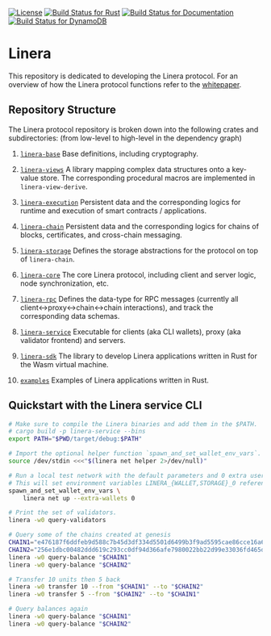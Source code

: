 [![License](https://img.shields.io/badge/license-Apache-green.svg)](LICENSE)
[![Build Status for Rust](https://github.com/linera-io/linera-protocol/actions/workflows/rust.yml/badge.svg)](https://github.com/linera-io/linera-protocol/actions/workflows/rust.yml)
[![Build Status for Documentation](https://github.com/linera-io/linera-protocol/actions/workflows/documentation.yml/badge.svg)](https://github.com/linera-io/linera-protocol/actions/workflows/documentation.yml)
[![Build Status for DynamoDB](https://github.com/linera-io/linera-protocol/actions/workflows/dynamodb.yml/badge.svg)](https://github.com/linera-io/linera-protocol/actions/workflows/dynamodb.yml)
<!-- [![Build Status for Kubernetes](https://github.com/linera-io/linera-protocol/actions/workflows/kubernetes.yml/badge.svg)](https://github.com/linera-io/linera-protocol/actions/workflows/kubernetes.yml) -->

# Linera

This repository is dedicated to developing the Linera protocol. For an overview of how
the Linera protocol functions refer to the [whitepaper](https://linera.io/whitepaper).

## Repository Structure

The Linera protocol repository is broken down into the following crates and subdirectories: (from low-level to high-level in the dependency graph)

1. [`linera-base`](https://linera-io.github.io/linera-protocol/linera_base/index.html) Base definitions, including cryptography.

2. [`linera-views`](https://linera-io.github.io/linera-protocol/linera_views/index.html) A library mapping complex data structures onto a key-value store. The corresponding procedural macros are implemented in `linera-view-derive`.

3. [`linera-execution`](https://linera-io.github.io/linera-protocol/linera_execution/index.html) Persistent data and the corresponding logics for runtime and execution of smart contracts / applications.

4. [`linera-chain`](https://linera-io.github.io/linera-protocol/linera_chain/index.html) Persistent data and the corresponding logics for chains of blocks, certificates, and cross-chain messaging.

5. [`linera-storage`](https://linera-io.github.io/linera-protocol/linera_storage/index.html) Defines the storage abstractions for the protocol on top of `linera-chain`.

6. [`linera-core`](https://linera-io.github.io/linera-protocol/linera_core/index.html) The core Linera protocol, including client and server logic, node synchronization, etc.

7. [`linera-rpc`](https://linera-io.github.io/linera-protocol/linera_rpc/index.html) Defines the data-type for RPC messages (currently all client<->proxy<->chain<->chain interactions), and track the corresponding data schemas.

8. [`linera-service`](https://linera-io.github.io/linera-protocol/linera_service/index.html) Executable for clients (aka CLI wallets), proxy (aka validator frontend) and servers.

9. [`linera-sdk`](https://linera-io.github.io/linera-protocol/linera_sdk/index.html) The library to develop Linera applications written in Rust for the Wasm virtual machine.

10. [`examples`](./examples) Examples of Linera applications written in Rust.

## Quickstart with the Linera service CLI

```bash
# Make sure to compile the Linera binaries and add them in the $PATH.
# cargo build -p linera-service --bins
export PATH="$PWD/target/debug:$PATH"

# Import the optional helper function `spawn_and_set_wallet_env_vars`.
source /dev/stdin <<<"$(linera net helper 2>/dev/null)"

# Run a local test network with the default parameters and 0 extra user wallets.
# This will set environment variables LINERA_{WALLET,STORAGE}_0 referenced by -w0 below.
spawn_and_set_wallet_env_vars \
    linera net up --extra-wallets 0

# Print the set of validators.
linera -w0 query-validators

# Query some of the chains created at genesis
CHAIN1="e476187f6ddfeb9d588c7b45d3df334d5501d6499b3f9ad5595cae86cce16a65"
CHAIN2="256e1dbc00482ddd619c293cc0df94d366afe7980022bb22d99e33036fd465dd"
linera -w0 query-balance "$CHAIN1"
linera -w0 query-balance "$CHAIN2"

# Transfer 10 units then 5 back
linera -w0 transfer 10 --from "$CHAIN1" --to "$CHAIN2"
linera -w0 transfer 5 --from "$CHAIN2" --to "$CHAIN1"

# Query balances again
linera -w0 query-balance "$CHAIN1"
linera -w0 query-balance "$CHAIN2"
```
